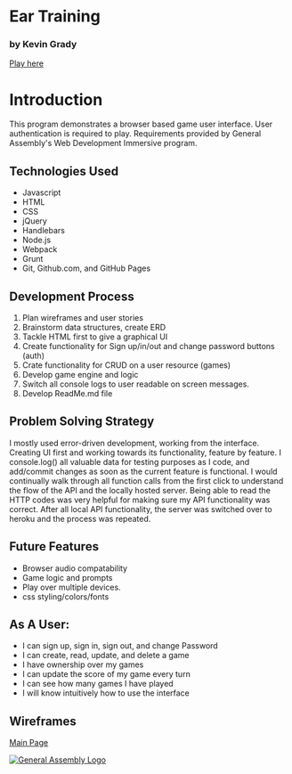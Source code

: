 # Ear Training
### by Kevin Grady
[Play here](https://kmg1434.github.io/ear-training-front-end)

# Introduction

This program demonstrates a browser based game user interface. User
authentication is required to play. Requirements provided by General
Assembly's Web Development Immersive program.

## Technologies Used

- Javascript
- HTML
- CSS
- jQuery
- Handlebars
- Node.js
- Webpack
- Grunt
- Git, Github.com, and GitHub Pages

## Development Process

1. Plan wireframes and user stories
2. Brainstorm data structures, create ERD
3. Tackle HTML first to give a graphical UI
4. Create functionality for Sign up/in/out and change password buttons (auth)
5. Crate functionality for CRUD on a user resource (games)
5. Develop game engine and logic
6. Switch all console logs to user readable on screen messages.
7. Develop ReadMe.md file

## Problem Solving Strategy

I mostly used error-driven development, working from the interface. Creating UI
first and working towards its functionality, feature by feature.
I console.log() all valuable data for testing purposes as I code, and add/commit
changes as soon as the current feature is functional. I would continually walk
through all function calls from the first click to understand the flow of the
API and the locally hosted server. Being able to read the HTTP codes was very
helpful for making sure my API functionality was correct. After all local API
functionality, the server was switched over to heroku and the process was
repeated.

## Future Features

- Browser audio compatability
- Game logic and prompts
- Play over multiple devices.
- css styling/colors/fonts

## As A User:

- I can sign up, sign in, sign out, and change Password
- I can create, read, update, and delete a game
- I have ownership over my games
- I can update the score of my game every turn
- I can see how many games I have played
- I will know intuitively how to use the interface

## Wireframes

[Main Page](./full-stack-wireframe.png)

[![General Assembly Logo](https://camo.githubusercontent.com/1a91b05b8f4d44b5bbfb83abac2b0996d8e26c92/687474703a2f2f692e696d6775722e636f6d2f6b6538555354712e706e67)](https://generalassemb.ly/education/web-development-immersive)
